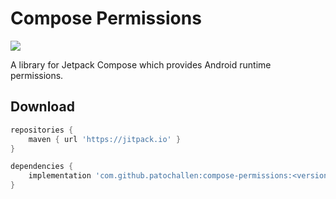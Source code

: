 
# Compose Permissions
[![](https://jitpack.io/v/patochallen/compose-permissions.svg)](https://jitpack.io/#patochallen/compose-permissions)

A library for Jetpack Compose which provides Android runtime permissions.

## Download

```groovy
repositories {
    maven { url 'https://jitpack.io' }
}

dependencies {
    implementation 'com.github.patochallen:compose-permissions:<version>'
}
```

